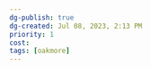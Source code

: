 ```yaml
---
dg-publish: true
dg-created: Jul 08, 2023, 2:13 PM
priority: 1
cost: 
tags: [oakmore]
---
```


